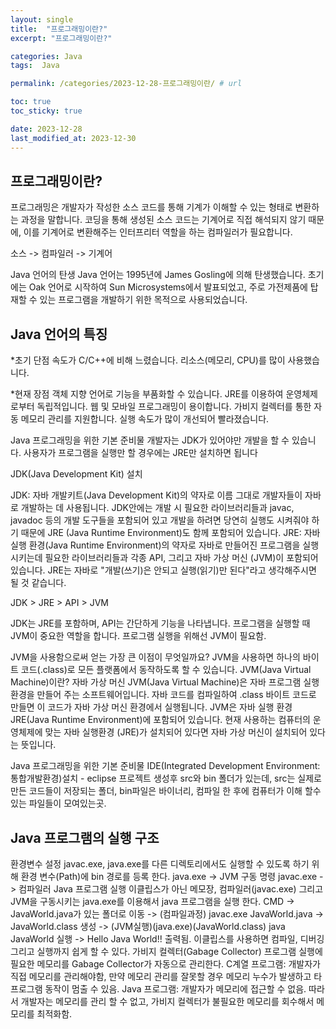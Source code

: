 ```yaml
---
layout: single
title:  "프로그래밍이란?"
excerpt: "프로그래밍이란?"

categories: Java
tags:  Java

permalink: /categories/2023-12-28-프로그래밍이란/ # url

toc: true
toc_sticky: true

date: 2023-12-28
last_modified_at: 2023-12-30
---
```

## 프로그래밍이란?

프로그래밍은 개발자가 작성한 소스 코드를 통해 기계가 이해할 수 있는 형태로 변환하는 과정을 말합니다. 
코딩을 통해 생성된 소스 코드는 기계어로 직접 해석되지 않기 때문에, 이를 기계어로 변환해주는 인터프리터 역할을 하는 컴파일러가 필요합니다.

소스 -> 컴파일러 -> 기계어

Java 언어의 탄생
Java 언어는 1995년에 James Gosling에 의해 탄생했습니다. 초기에는 Oak 언어로 시작하여 Sun Microsystems에서 발표되었고, 주로 가전제품에 탑재할 수 있는 프로그램을 개발하기 위한 목적으로 사용되었습니다.

## Java 언어의 특징

*초기 단점
속도가 C/C++에 비해 느렸습니다.
리소스(메모리, CPU)를 많이 사용했습니다.

*현재 장점
객체 지향 언어로 기능을 부품화할 수 있습니다.
JRE를 이용하여 운영체제로부터 독립적입니다.
웹 및 모바일 프로그래밍이 용이합니다.
가비지 컬렉터를 통한 자동 메모리 관리를 지원합니다.
실행 속도가 많이 개선되어 빨라졌습니다.

Java 프로그래밍을 위한 기본 준비물
개발자는 JDK가 있어야만 개발을 할 수 있습니다.
사용자가 프로그램을 실행만 할 경우에는 JRE만 설치하면 됩니다

JDK(Java Development Kit) 설치

JDK: 자바 개발키트(Java Development Kit)의 약자로 이름 그대로 개발자들이 자바로 개발하는 데 사용됩니다. JDK안에는 개발 시 필요한 라이브러리들과 javac, javadoc 등의 개발 도구들을 포함되어 있고 개발을 하려면 당연히 실행도 시켜줘야 하기 때문에 JRE (Java Runtime Environment)도 함께 포함되어 있습니다.
JRE: 자바 실행 환경(Java Runtime Environment)의 약자로 자바로 만들어진 프로그램을 실행시키는데 필요한 라이브러리들과 각종 API, 그리고 자바 가상 머신 (JVM)이 포함되어 있습니다. JRE는 자바로 "개발(쓰기)은 안되고 실행(읽기)만 된다"라고 생각해주시면 될 것 같습니다.

JDK > JRE > API > JVM

JDK는 JRE를 포함하며, API는 간단하게 기능을 나타냅니다.
프로그램을 실행할 때 JVM이 중요한 역할을 합니다.
프로그램 실행을 위해선 JVM이 필요함. 

JVM을 사용함으로써 얻는 가장 큰 이점이 무엇일까요? JVM을 사용하면 하나의 바이트 코드(.class)로 모든 플랫폼에서 동작하도록 할 수 있습니다.
JVM(Java Virtual Machine)이란?
자바 가상 머신 JVM(Java Virtual Machine)은 자바 프로그램 실행환경을 만들어 주는 소프트웨어입니다. 자바 코드를 컴파일하여 .class 바이트 코드로 만들면 이 코드가 자바 가상 머신 환경에서 실행됩니다. JVM은 자바 실행 환경 JRE(Java Runtime Environment)에 포함되어 있습니다. 현재 사용하는 컴퓨터의 운영체제에 맞는 자바 실행환경 (JRE)가 설치되어 있다면 자바 가상 머신이 설치되어 있다는 뜻입니다.

Java 프로그래밍을 위한 기본 준비물
IDE(Integrated Development Environment: 통합개발환경)설치 - eclipse
프로젝트 생성후 src와 bin 폴더가 있는데, src는 실제로 만든 코드들이 저장되는 폴더, bin파일은 바이너리, 컴파일 한 후에 컴퓨터가 이해 할수 있는 파일들이 모여있는곳.

## Java 프로그램의 실행 구조
환경변수 설정 javac.exe, java.exe를 다른 디렉토리에서도 실행할 수 있도록 하기 위해 환경 변수(Path)에 bin 경로를 등록 한다.
java.exe -> JVM 구동 명령
javac.exe -> 컴파일러
Java 프로그램 실행
이클립스가 아닌 메모장, 컴파일러(javac.exe) 그리고 JVM을 구동시키는 java.exe를 이용해서 java 프로그램을 실행 한다.
CMD -> JavaWorld.java가 있는 폴더로 이동 -> (컴파일과정) javac.exe JavaWorld.java -> JavaWorld.class 생성 -> (JVM실행)(java.exe)(JavaWorld.class) java JavaWorld 실행 -> Hello Java World!! 출력됨.
이클립스를 사용하면 컴파일, 디버깅 그리고 실행까지 쉽게 할 수 있다.
가비지 컬렉터(Gabage Collector)
프로그램 실행에 필요한 메모리를 Gabage Collector가 자동으로 관리한다.
C계열 프로그램: 개발자가 직접 메모리를 관리해야함, 만약 메모리 관리를 잘못할 경우 메모리 누수가 발생하고 타 프로그램 동작이 멈출 수 있음.
Java 프로그램: 개발자가 메모리에 접근할 수 없음. 따라서 개발자는 메모리를 관리 할 수 없고, 가비지 컬렉터가 불필요한 메모리를 회수해서 메모리를 최적화함.
